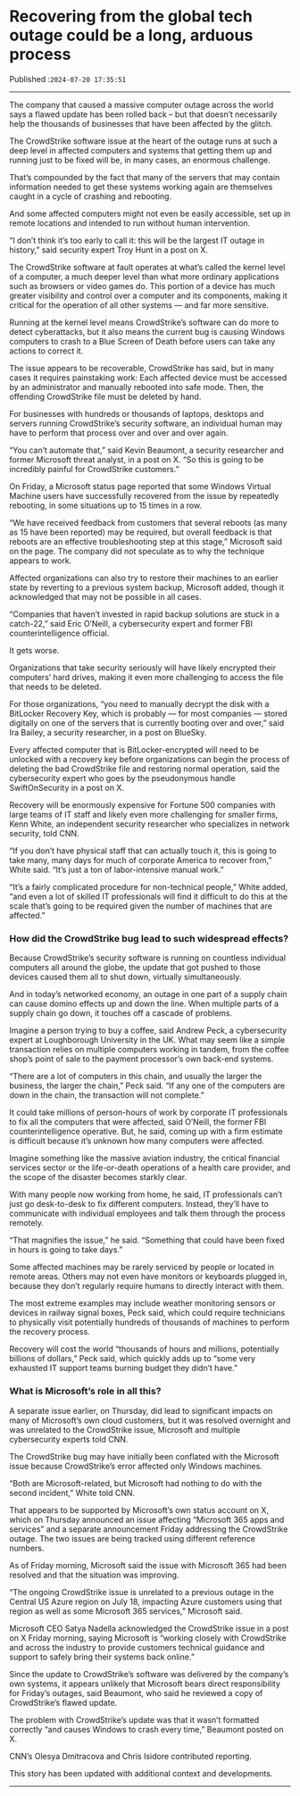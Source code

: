 # Recovering from the global tech outage could be a long, arduous process

Published :`2024-07-20 17:35:51`

---

The company that caused a massive computer outage across the world says a flawed update has been rolled back – but that doesn’t necessarily help the thousands of businesses that have been affected by the glitch.

The CrowdStrike software issue at the heart of the outage runs at such a deep level in affected computers and systems that getting them up and running just to be fixed will be, in many cases, an enormous challenge.

That’s compounded by the fact that many of the servers that may contain information needed to get these systems working again are themselves caught in a cycle of crashing and rebooting.

And some affected computers might not even be easily accessible, set up in remote locations and intended to run without human intervention.

“I don’t think it’s too early to call it: this will be the largest IT outage in history,” said security expert Troy Hunt in a post on X.

The CrowdStrike software at fault operates at what’s called the kernel level of a computer, a much deeper level than what more ordinary applications such as browsers or video games do. This portion of a device has much greater visibility and control over a computer and its components, making it critical for the operation of all other systems — and far more sensitive.

Running at the kernel level means CrowdStrike’s software can do more to detect cyberattacks, but it also means the current bug is causing Windows computers to crash to a Blue Screen of Death before users can take any actions to correct it.

The issue appears to be recoverable, CrowdStrike has said, but in many cases it requires painstaking work: Each affected device must be accessed by an administrator and manually rebooted into safe mode. Then, the offending CrowdStrike file must be deleted by hand.

For businesses with hundreds or thousands of laptops, desktops and servers running CrowdStrike’s security software, an individual human may have to perform that process over and over and over again.

“You can’t automate that,” said Kevin Beaumont, a security researcher and former Microsoft threat analyst, in a post on X. “So this is going to be incredibly painful for CrowdStrike customers.”

On Friday, a Microsoft status page reported that some Windows Virtual Machine users have successfully recovered from the issue by repeatedly rebooting, in some situations up to 15 times in a row.

“We have received feedback from customers that several reboots (as many as 15 have been reported) may be required, but overall feedback is that reboots are an effective troubleshooting step at this stage,” Microsoft said on the page. The company did not speculate as to why the technique appears to work.

Affected organizations can also try to restore their machines to an earlier state by reverting to a previous system backup, Microsoft added, though it acknowledged that may not be possible in all cases.

“Companies that haven’t invested in rapid backup solutions are stuck in a catch-22,” said Eric O’Neill, a cybersecurity expert and former FBI counterintelligence official.

It gets worse.

Organizations that take security seriously will have likely encrypted their computers’ hard drives, making it even more challenging to access the file that needs to be deleted.

For those organizations, “you need to manually decrypt the disk with a BitLocker Recovery Key, which is probably — for most companies — stored digitally on one of the servers that is currently booting over and over,” said Ira Bailey, a security researcher, in a post on BlueSky.

Every affected computer that is BitLocker-encrypted will need to be unlocked with a recovery key before organizations can begin the process of deleting the bad CrowdStrike file and restoring normal operation, said the cybersecurity expert who goes by the pseudonymous handle SwiftOnSecurity in a post on X.

Recovery will be enormously expensive for Fortune 500 companies with large teams of IT staff and likely even more challenging for smaller firms, Kenn White, an independent security researcher who specializes in network security, told CNN.

“If you don’t have physical staff that can actually touch it, this is going to take many, many days for much of corporate America to recover from,” White said. “It’s just a ton of labor-intensive manual work.”

“It’s a fairly complicated procedure for non-technical people,” White added, “and even a lot of skilled IT professionals will find it difficult to do this at the scale that’s going to be required given the number of machines that are affected.”

### How did the CrowdStrike bug lead to such widespread effects?

Because CrowdStrike’s security software is running on countless individual computers all around the globe, the update that got pushed to those devices caused them all to shut down, virtually simultaneously.

And in today’s networked economy, an outage in one part of a supply chain can cause  domino effects up and down the line. When multiple parts of a supply chain go down, it touches off a cascade of problems.

Imagine a person trying to buy a coffee, said Andrew Peck, a cybersecurity expert at Loughborough University in the UK. What may seem like a simple transaction relies on multiple computers working in tandem, from the coffee shop’s point of sale to the payment processor’s own back-end systems.

“There are a lot of computers in this chain, and usually the larger the business, the larger the chain,” Peck said. “If any one of the computers are down in the chain, the transaction will not complete.”

It could take millions of person-hours of work by corporate IT professionals to fix all the computers that were affected, said O’Neill, the former FBI counterintelligence operative. But, he said, coming up with a firm estimate is difficult because it’s unknown how many computers were affected.

Imagine something like the massive aviation industry, the critical financial services sector or the life-or-death operations of a health care provider, and the scope of the disaster becomes starkly clear.

With many people now working from home, he said, IT professionals can’t just go desk-to-desk to fix different computers. Instead, they’ll have to communicate with individual employees and talk them through the process remotely.

“That magnifies the issue,” he said. “Something that could have been fixed in hours is going to take days.”

Some affected machines may be rarely serviced by people or located in remote areas. Others may not even have monitors or keyboards plugged in, because they don’t regularly require humans to directly interact with them.

The most extreme examples may include weather monitoring sensors or devices in railway signal boxes, Peck said, which could require technicians to physically visit potentially hundreds of thousands of machines to perform the recovery process.

Recovery will cost the world “thousands of hours and millions, potentially billions of dollars,” Peck said, which quickly adds up to “some very exhausted IT support teams burning budget they didn’t have.”

### What is Microsoft’s role in all this?

A separate issue earlier, on Thursday, did lead to significant impacts on many of Microsoft’s own cloud customers, but it was resolved overnight and was unrelated to the CrowdStrike issue, Microsoft and multiple cybersecurity experts told CNN.

The CrowdStrike bug may have initially been conflated with the Microsoft issue because CrowdStrike’s error affected only Windows machines.

“Both are Microsoft-related, but Microsoft had nothing to do with the second incident,” White told CNN.

That appears to be supported by Microsoft’s own status account on X, which on Thursday announced an issue affecting “Microsoft 365 apps and services” and a separate announcement Friday addressing the CrowdStrike outage. The two issues are being tracked using different reference numbers.

As of Friday morning, Microsoft said the issue with Microsoft 365 had been resolved and that the situation was improving.

“The ongoing CrowdStrike issue is unrelated to a previous outage in the Central US Azure region on July 18, impacting Azure customers using that region as well as some Microsoft 365 services,” Microsoft said.

Microsoft CEO Satya Nadella acknowledged the CrowdStrike issue in a post on X Friday morning, saying Microsoft is “working closely with CrowdStrike and across the industry to provide customers technical guidance and support to safely bring their systems back online.”

Since the update to CrowdStrike’s software was delivered by the company’s own systems, it appears unlikely that Microsoft bears direct responsibility for Friday’s outages, said Beaumont, who said he reviewed a copy of CrowdStrike’s flawed update.

The problem with CrowdStrike’s update was that it wasn’t formatted correctly “and causes Windows to crash every time,” Beaumont posted on X.

CNN’s Olesya Dmitracova and Chris Isidore contributed reporting.

This story has been updated with additional context and developments.

---

